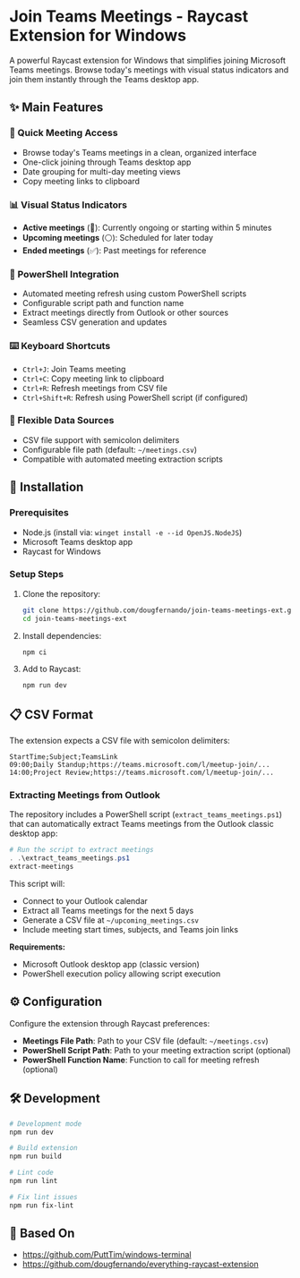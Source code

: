 # Join Teams Meetings - Raycast Extension for Windows

A powerful Raycast extension for Windows that simplifies joining Microsoft Teams meetings. Browse today's meetings with visual status indicators and join them instantly through the Teams desktop app.

## ✨ Main Features

### 🎯 Quick Meeting Access
- Browse today's Teams meetings in a clean, organized interface
- One-click joining through Teams desktop app
- Date grouping for multi-day meeting views
- Copy meeting links to clipboard

### 📊 Visual Status Indicators
- **Active meetings** (🔴): Currently ongoing or starting within 5 minutes
- **Upcoming meetings** (⚪): Scheduled for later today
- **Ended meetings** (✅): Past meetings for reference

### 🔄 PowerShell Integration
- Automated meeting refresh using custom PowerShell scripts
- Configurable script path and function name
- Extract meetings directly from Outlook or other sources
- Seamless CSV generation and updates

### ⌨️ Keyboard Shortcuts
- `Ctrl+J`: Join Teams meeting
- `Ctrl+C`: Copy meeting link to clipboard
- `Ctrl+R`: Refresh meetings from CSV file
- `Ctrl+Shift+R`: Refresh using PowerShell script (if configured)

### 📁 Flexible Data Sources
- CSV file support with semicolon delimiters
- Configurable file path (default: `~/meetings.csv`)
- Compatible with automated meeting extraction scripts

## 🚀 Installation

### Prerequisites
- Node.js (install via: `winget install -e --id OpenJS.NodeJS`)
- Microsoft Teams desktop app
- Raycast for Windows

### Setup Steps
1. Clone the repository:
   ```bash
   git clone https://github.com/dougfernando/join-teams-meetings-ext.git
   cd join-teams-meetings-ext
   ```

2. Install dependencies:
   ```bash
   npm ci
   ```

3. Add to Raycast:
   ```bash
   npm run dev
   ```

## 📋 CSV Format

The extension expects a CSV file with semicolon delimiters:
```
StartTime;Subject;TeamsLink
09:00;Daily Standup;https://teams.microsoft.com/l/meetup-join/...
14:00;Project Review;https://teams.microsoft.com/l/meetup-join/...
```

### Extracting Meetings from Outlook

The repository includes a PowerShell script (`extract_teams_meetings.ps1`) that can automatically extract Teams meetings from the Outlook classic desktop app:

```powershell
# Run the script to extract meetings
. .\extract_teams_meetings.ps1
extract-meetings
```

This script will:
- Connect to your Outlook calendar
- Extract all Teams meetings for the next 5 days
- Generate a CSV file at `~/upcoming_meetings.csv`
- Include meeting start times, subjects, and Teams join links

**Requirements:**
- Microsoft Outlook desktop app (classic version)
- PowerShell execution policy allowing script execution

## ⚙️ Configuration

Configure the extension through Raycast preferences:

- **Meetings File Path**: Path to your CSV file (default: `~/meetings.csv`)
- **PowerShell Script Path**: Path to your meeting extraction script (optional)
- **PowerShell Function Name**: Function to call for meeting refresh (optional)

## 🛠️ Development

```bash
# Development mode
npm run dev

# Build extension
npm run build

# Lint code
npm run lint

# Fix lint issues
npm run fix-lint
```

## 📜 Based On
- https://github.com/PuttTim/windows-terminal
- https://github.com/dougfernando/everything-raycast-extension